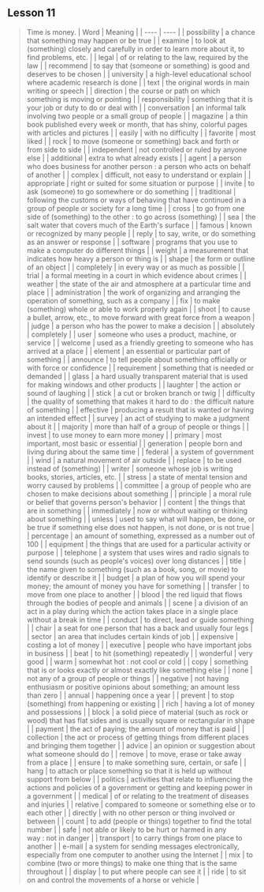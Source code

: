 ## Lesson 11
> Time is money.
| Word | Meaning |
| ---- | ---- |
| possibility | a chance that something may happen or be true |
| examine | to look at (something) closely and carefully in order to learn more about it, to find problems, etc. |
| legal | of or relating to the law, required by the law |
| recommend | to say that (someone or something) is good and deserves to be chosen |
| university | a high-level educational school where academic research is done |
| text | the original words in main writing or speech |
| direction | the course or path on which something is moving or pointing |
| responsibility | something that it is your job or duty to do or deal with |
| conversation | an informal talk involving two people or a small group of people |
| magazine | a thin book published every week or month, that has shiny, colorful pages with articles and pictures |
| easily | with no difficulty |
| favorite | most liked |
| rock | to move (someone or something) back and forth or from side to side |
| independent | not controlled or ruled by anyone else |
| additional | extra to what already exists |
| agent | a person who does business for another person : a person who acts on behalf of another |
| complex | difficult, not easy to understand or explain |
| appropriate | right or suited for some situation or purpose |
| invite | to ask (someone) to go somewhere or do something |
| traditional | following the customs or ways of behaving that have continued in a group of people or society for a long time |
| cross | to go from one side of (something) to the other : to go across (something) |
| sea | the salt water that covers much of the Earth's surface |
| famous | known or recognized by many people |
| reply | to say, write, or do something as an answer or response |
| software | programs that you use to make a computer do different things |
| weight | a measurement that indicates how heavy a person or thing is |
| shape | the form or outline of an object |
| completely | in every way or as much as possible |
| trial | a formal meeting in a court in which evidence about crimes |
| weather | the state of the air and atmosphere at a particular time and place |
| administration | the work of organizing and arranging the operation of something, such as a company |
| fix | to make (something) whole or able to work properly again |
| shoot | to cause a bullet, arrow, etc., to move forward with great force from a weapon |
| judge | a person who has the power to make a decision |
| absolutely | completely |
| user | someone who uses a product, machine, or service |
| welcome | used as a friendly greeting to someone who has arrived at a place |
| element | an essential or particular part of something |
| announce | to tell people about something officially or with force or confidence |
| requirement | something that is needed or demanded |
| glass | a hard usually transparent material that is used for making windows and other products |
| laughter | the action or sound of laughing |
| stick | a cut or broken branch or twig |
| difficulty | the quality of something that makes it hard to do : the difficult nature of something |
| effective | producing a result that is wanted or having an intended effect |
| survey | an act of studying to make a judgment about it |
| majority | more than half of a group of people or things |
| invest | to use money to earn more money |
| primary | most important, most basic or essential |
| generation | people born and living during about the same time |
| federal | a system of  government |
| wind | a natural movement of air outside |
| replace | to be used instead of (something) |
| writer | someone whose job is writing books, stories, articles, etc. |
| stress | a state of mental tension and worry caused by problems |
| committee | a group of people who are chosen to make decisions about something |
| principle | a moral rule or belief that governs person's behavior |
| content | the things that are in something |
| immediately | now or without waiting or thinking about something |
| unless | used to say what will happen, be done, or be true if something else does not happen, is not done, or is not true |
| percentage | an amount of something, expressed as a number out of 100 |
| equipment | the things that are used for a particular activity or purpose |
| telephone | a system that uses wires and radio signals to send sounds (such as people's voices) over long distances |
| title | the name given to something (such as a book, song, or movie) to identify or describe it |
| budget | a plan of how you will spend your money; the amount of money you have for something |
| transfer | to move from one place to another |
| blood | the red liquid that flows through the bodies of people and animals |
| scene | a division of an act in a play during which the action takes place in a single place without a break in time |
| conduct | to direct, lead or guide something |
| chair | a seat for one person that has a back and usually four legs |
| sector | an area that includes certain kinds of job |
| expensive | costing a lot of money |
| executive | people who have important jobs in business |
| beat | to hit (something) repeatedly |
| wonderful | very good |
| warm | somewhat hot : not cool or cold |
| copy | something that is or looks exactly or almost exactly like something else |
| none | not any of a group of people or things |
| negative | not having enthusiasm or positive opinions about something; an amount less than zero |
| annual | happening once a year |
| prevent | to stop (something) from happening or existing |
| rich | having a lot of money and possessions |
| block | a solid piece of material (such as rock or wood) that has flat sides and is usually square or rectangular in shape |
| payment | the act of paying; the amount of money that is paid |
| collection | the act or process of getting things from different places and bringing them together |
| advice | an opinion or suggestion about what someone should do |
| remove | to move, erase or take away from a place |
| ensure | to make something sure, certain, or safe |
| hang | to attach or place something so that it is held up without support from below |
| politics | activities that relate to influencing the actions and policies of a government or getting and keeping power in a government |
| medical | of or relating to the treatment of diseases and injuries |
| relative | compared to someone or something else or to each other |
| directly | with no other person or thing involved or between |
| count | to add (people or things) together to find the total number |
| safe | not able or likely to be hurt or harmed in any way : not in danger |
| transport | to carry things from one place to another |
| e-mail | a system for sending messages electronically, especially from one computer to another using the Internet |
| mix | to combine (two or more things) to make one thing that is the same throughout |
| display | to put  where people can see it |
| ride | to sit on and control the movements of a horse or vehicle |

